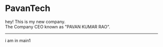 # PavanTech

hey! This is my new company.
<br>
The Company CEO known as "PAVAN KUMAR RAO".
<hr>
i am in main1
